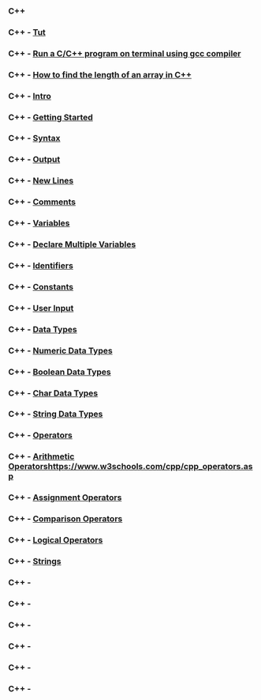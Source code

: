 ### C++

### C++ - [Tut](https://www.w3schools.com/cpp/default.asp)

### C++ - [Run a C/C++ program on terminal using gcc compiler](https://rupinderjeetkaur.wordpress.com/2014/06/20/run-a-cc-program-on-terminal-using-gcc-compiler/)

### C++ - [How to find the length of an ​array in C++](https://www.educative.io/edpresso/how-to-find-the-length-of-an-array-in-cpp)

### C++ - [Intro](https://www.w3schools.com/cpp/cpp_intro.asp)

### C++ - [Getting Started](https://www.w3schools.com/cpp/cpp_getstarted.asp)

### C++ - [Syntax](https://www.w3schools.com/cpp/cpp_syntax.asp)

### C++ - [Output](https://www.w3schools.com/cpp/cpp_output.asp)

### C++ - [New Lines](https://www.w3schools.com/cpp/cpp_new_lines.asp)

### C++ - [Comments](https://www.w3schools.com/cpp/cpp_comments.asp)

### C++ - [Variables](https://www.w3schools.com/cpp/cpp_variables.asp)

### C++ - [Declare Multiple Variables](https://www.w3schools.com/cpp/cpp_variables_multiple.asp)

### C++ - [Identifiers](https://www.w3schools.com/cpp/cpp_variables_identifiers.asp)

### C++ - [Constants](https://www.w3schools.com/cpp/cpp_variables_constants.asp)

### C++ - [User Input](https://www.w3schools.com/cpp/cpp_user_input.asp)

### C++ - [Data Types](https://www.w3schools.com/cpp/cpp_data_types.asp)

### C++ - [Numeric Data Types](https://www.w3schools.com/cpp/cpp_data_types_numeric.asp)

### C++ - [Boolean Data Types](https://www.w3schools.com/cpp/cpp_data_types_bool.asp)

### C++ - [Char Data Types](https://www.w3schools.com/cpp/cpp_data_types_char.asp)

### C++ - [String Data Types](https://www.w3schools.com/cpp/cpp_data_types_string.asp)

### C++ - [Operators](https://www.w3schools.com/cpp/cpp_operators.asp)

### C++ - [Arithmetic Operators]()https://www.w3schools.com/cpp/cpp_operators.asp

### C++ - [Assignment Operators](https://www.w3schools.com/cpp/cpp_operators_assignment.asp)

### C++ - [Comparison Operators](https://www.w3schools.com/cpp/cpp_operators_comparison.asp)

### C++ - [Logical Operators](https://www.w3schools.com/cpp/cpp_operators_logical.asp)

### C++ - [Strings](https://www.w3schools.com/cpp/cpp_strings.asp)

### C++ - [](https://www.w3schools.com/cpp/cpp_strings.asp)

### C++ - [](https://www.w3schools.com/cpp/cpp_strings.asp)

### C++ - [](https://www.w3schools.com/cpp/cpp_strings.asp)

### C++ - [](https://www.w3schools.com/cpp/cpp_strings.asp)

### C++ - [](https://www.w3schools.com/cpp/cpp_strings.asp)

### C++ - [](https://www.w3schools.com/cpp/cpp_strings.asp)
